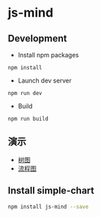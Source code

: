 # js-mind


## Development

- Install npm packages

```
npm install
```

- Launch dev server

```
npm run dev
```

- Build

```
npm run build
```

## 演示

- [树图](http://example.alvinhtml.com/js-mind/example/tree.html)
- [流程图](http://example.alvinhtml.com/js-mind/example/mind.html)

## Install simple-chart

```bash
npm install js-mind --save
```
